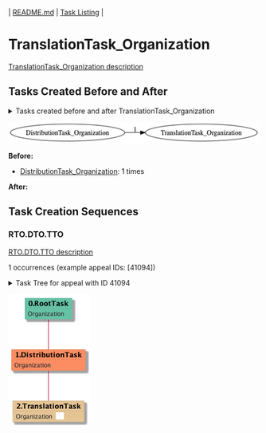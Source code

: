 | [README.md](/README.md) | [Task Listing](tasklist.md) |

# TranslationTask_Organization

[TranslationTask_Organization description](../descr/TranslationTask_Organization.md)

## Tasks Created Before and After

<details><summary>Tasks created before and after TranslationTask_Organization</summary>

```
digraph G {
rankdir="LR";
"DistributionTask_Organization" -> "TranslationTask_Organization" [label=1]
}
```
</details>

![TranslationTask_Organization](dot/TranslationTask_Organization.dot.png)

**Before:**

   * [DistributionTask_Organization](DistributionTask_Organization.md): 1 times

**After:**


## Task Creation Sequences

### RTO.DTO.TTO

[RTO.DTO.TTO description](../descr/RTO.DTO.TTO.md)

1 occurrences (example appeal IDs: [41094])

<details><summary>Task Tree for appeal with ID 41094</summary>

```
@startuml
skinparam {
  ObjectBorderColor #555
  ObjectBorderThickness 0
  ObjectFontStyle bold
  ObjectFontSize 14
  ObjectAttributeFontColor #333
  ObjectAttributeFontSize 12
}
  object 0.RootTask #66c2a5 {
Organization
}
  object 1.DistributionTask #fc8d62 {
Organization
}
  object 2.TranslationTask #e5c494 {
Organization  <back:white>    </back>
}
0.RootTask -- 1.DistributionTask
1.DistributionTask -- 2.TranslationTask
@enduml
```
</details>

![RTO.DTO.TTO-41094](uml/RTO.DTO.TTO-41094.png)

